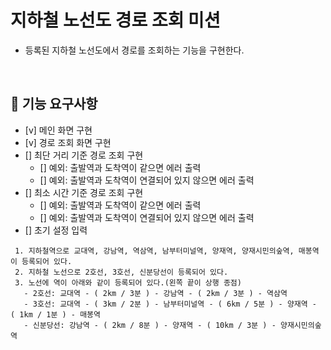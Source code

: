 # 지하철 노선도 경로 조회 미션
- 등록된 지하철 노선도에서 경로를 조회하는 기능을 구현한다.

<br>

## 🚀 기능 요구사항
- [v] 메인 화면 구현
- [v] 경로 조회 화면 구현
- [] 최단 거리 기준 경로 조회 구현
  - [] 예외: 출발역과 도착역이 같으면 에러 출력
  - [] 예외: 출발역과 도착역이 연결되어 있지 않으면 에러 출력
- [] 최소 시간 기준 경로 조회 구현
  - [] 예외: 출발역과 도착역이 같으면 에러 출력
  - [] 예외: 출발역과 도착역이 연결되어 있지 않으면 에러 출력
- [] 초기 설정 입력
```
 1. 지하철역으로 교대역, 강남역, 역삼역, 남부터미널역, 양재역, 양재시민의숲역, 매봉역이 등록되어 있다.
 2. 지하철 노선으로 2호선, 3호선, 신분당선이 등록되어 있다.
 3. 노선에 역이 아래와 같이 등록되어 있다.(왼쪽 끝이 상행 종점)
   - 2호선: 교대역 - ( 2km / 3분 ) - 강남역 - ( 2km / 3분 ) - 역삼역
   - 3호선: 교대역 - ( 3km / 2분 ) - 남부터미널역 - ( 6km / 5분 ) - 양재역 - ( 1km / 1분 ) - 매봉역
   - 신분당선: 강남역 - ( 2km / 8분 ) - 양재역 - ( 10km / 3분 ) - 양재시민의숲역
 ```

